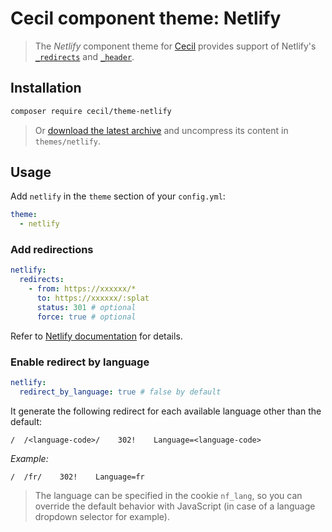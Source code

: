 # Cecil component theme: Netlify

> The _Netlify_ component theme for [Cecil](https://cecil.app) provides support of Netlify's [`_redirects`](https://docs.netlify.com/routing/redirects/) and [`_header`](https://docs.netlify.com/routing/headers/).

## Installation

```bash
composer require cecil/theme-netlify
```

> Or [download the latest archive](https://github.com/Cecilapp/theme-netlify/releases/latest/) and uncompress its content in `themes/netlify`.

## Usage

Add `netlify` in the `theme` section of your `config.yml`:

```yaml
theme:
  - netlify
```

### Add redirections

```yaml
netlify:
  redirects:
    - from: https://xxxxxx/*
      to: https://xxxxxx/:splat
      status: 301 # optional
      force: true # optional
```

Refer to [Netlify documentation](https://docs.netlify.com/routing/redirects/redirect-options/) for details.

### Enable redirect by language

```yaml
netlify:
  redirect_by_language: true # false by default
```

It generate the following redirect for each available language other than the default:

```
/  /<language-code>/    302!    Language=<language-code>
```

_Example:_

```
/  /fr/    302!    Language=fr
```

> The language can be specified in the cookie `nf_lang`, so you can override the default behavior with JavaScript (in case of a language dropdown selector for example).
